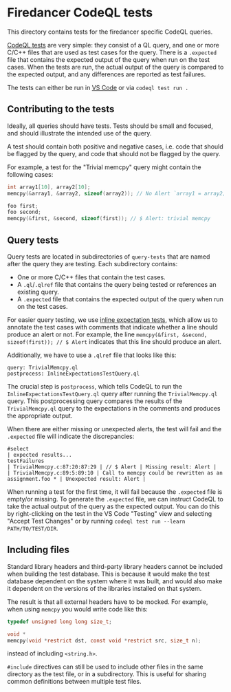 # Firedancer CodeQL tests

This directory contains tests for the firedancer specific CodeQL queries.

[CodeQL tests](https://docs.github.com/en/code-security/codeql-cli/using-the-advanced-functionality-of-the-codeql-cli/testing-custom-queries) are very simple: they consist of a QL query, and one or more C/C++ files that are used as test cases for the query.
There is a `.expected` file that contains the expected output of the query when run on the test cases.
When the tests are run, the actual output of the query is compared to the expected output, and any differences are reported as test failures.

The tests can either be run in [VS Code](https://docs.github.com/en/code-security/codeql-for-vs-code/using-the-advanced-functionality-of-the-codeql-for-vs-code-extension/testing-codeql-queries-in-vs-code) or via `codeql test run .`

## Contributing to the tests

Ideally, all queries should have tests. Tests should be small and focused, and should illustrate the intended use of the query.

A test should contain both positive and negative cases, i.e. code that should be flagged by the query, and code that should not be flagged by the query.

For example, a test for the "Trivial memcpy" query might contain the following cases:
```c
int array1[10], array2[10];
memcpy(&array1, &array2, sizeof(array2)); // No Alert `array1 = array2;` would be illegal C

foo first;
foo second;
memcpy(&first, &second, sizeof(first)); // $ Alert: trivial memcpy
```

## Query tests

Query tests are located in subdirectories of `query-tests` that are named after the query they are testing.
Each subdirectory contains:
- One or more C/C++ files that contain the test cases.
- A `.ql`/`.qlref` file that contains the query being tested or references an existing query.
- A `.expected` file that contains the expected output of the query when run on the test cases.

For easier query testing, we use [inline expectation tests](https://github.com/github/codeql/pull/17548), which allow us to annotate the test cases with comments that indicate whether a line should produce an alert or not.
For example, the line `memcpy(&first, &second, sizeof(first)); // $ Alert` indicates that this line should produce an alert.

Additionally, we have to use a `.qlref` file that looks like this:
```ql
query: TrivialMemcpy.ql
postprocess: InlineExpectationsTestQuery.ql
```
The crucial step is `postprocess`, which tells CodeQL to run the `InlineExpectationsTestQuery.ql` query after running the `TrivialMemcpy.ql` query.
This postprocessing query compares the results of the `TrivialMemcpy.ql` query to the expectations in the comments and produces the appropriate output.

When there are either missing or unexpected alerts, the test will fail and the `.expected` file will indicate the discrepancies:
```
#select
| expected results...
testFailures
| TrivialMemcpy.c:87:20:87:29 | // $ Alert | Missing result: Alert |
| TrivialMemcpy.c:89:5:89:10 | Call to memcpy could be rewritten as an assignment.foo * | Unexpected result: Alert |
```

When running a test for the first time, it will fail because the `.expected` file is empty/or missing.
To generate the `.expected` file, we can instruct CodeQL to take the actual output of the query as the expected output.
You can do this by right-clicking on the test in the VS Code "Testing" view and selecting "Accept Test Changes" or by running `codeql test run --learn PATH/TO/TEST/DIR`.

## Including files

Standard library headers and third-party library headers cannot be included when building the test database. This is because it would make the test database dependent on the system where it was built, and would also make it dependent on the versions of the libraries installed on that system.

The result is that all external headers have to be mocked.
For example, when using `memcpy` you would write code like this:
```c
typedef unsigned long long size_t;

void *
memcpy(void *restrict dst, const void *restrict src, size_t n);
```

instead of including `<string.h>`.

`#include` directives can still be used to include other files in the same directory as the test file, or in a subdirectory. This is useful for sharing common definitions between multiple test files.